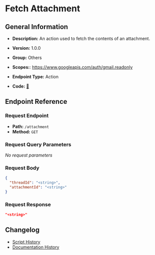# Fetch Attachment

## General Information

- **Description:** An action used to fetch the contents of an attachment.

- **Version:** 1.0.0
- **Group:** Others
- **Scopes:**: https://www.googleapis.com/auth/gmail.readonly
- **Endpoint Type:** Action
- **Code:** [🔗](https://github.com/NangoHQ/integration-templates/tree/main/integrations/google-mail/actions/fetch-attachment.ts)


## Endpoint Reference

### Request Endpoint

- **Path:** `/attachment`
- **Method:** `GET`

### Request Query Parameters

_No request parameters_

### Request Body

```json
{
  "threadId": "<string>",
  "attachmentId": "<string>"
}
```

### Request Response

```json
"<string>"
```

## Changelog

- [Script History](https://github.com/NangoHQ/integration-templates/commits/main/integrations/google-mail/actions/fetch-attachment.ts)
- [Documentation History](https://github.com/NangoHQ/integration-templates/commits/main/integrations/google-mail/actions/fetch-attachment.md)

<!-- END  GENERATED CONTENT -->















